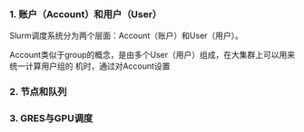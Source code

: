 ### 1. 账户（Account）和用户（User）

Slurm调度系统分为两个层面：Account（账户）和User（用户）。

Account类似于group的概念，是由多个User（用户）组成，在大集群上可以用来统一计算用户组的
机时，通过对Account设置

### 2. 节点和队列


### 3. GRES与GPU调度
